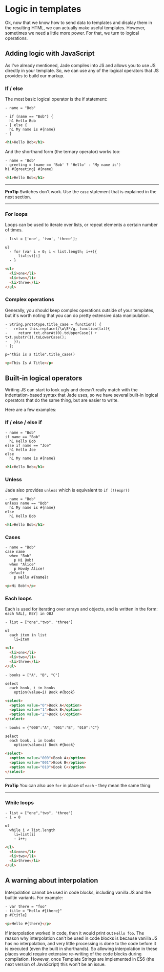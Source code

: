 # Logic in templates
Ok, now that we know how to send data to templates and display them in the
resulting HTML, we can actually make useful templates. However, sometimes we
need a little more power. For that, we turn to logical operations.

## Adding logic with JavaScript
As I've already mentioned, Jade compiles into JS and allows you to use JS
directly in your template. So, we can use any of the logical operators that JS
provides to build our markup.

### If / else
The most basic logical operator is the if statement:

```jade
- name = "Bob"

- if (name == "Bob") {
  h1 Hello Bob
- } else {
  h1 My name is #{name}
- }
```

```html
<h1>Hello Bob</h1>
```

And the shorthand form (the ternary operator) works too:

```jade
- name = 'Bob'
- greeting = (name == 'Bob' ? 'Hello' : 'My name is')
h1 #{greeting} #{name}
```

```html
<h1>Hello Bob</h1>
```

------------------------
**ProTip** Switches don't work. Use the `case` statement that is explained in
the next section.

------------------------


### For loops
Loops can be used to iterate over lists, or repeat elements a certain number
of times.

```jade
- list = ['one', 'two', 'three'];

ul
  - for (var i = 0; i < list.length; i++){
      li=list[i]
  - }
```

```html
<ul>
  <li>one</li>
  <li>two</li>
  <li>three</li>
</ul>
```

### Complex operations
Generally, you should keep complex operations outside of your templates, but
it's worth noting that you can do pretty extensive data manipulation.

```jade
- String.prototype.title_case = function() {
-   return this.replace(/\w\S*/g, function(txt){
-     return txt.charAt(0).toUpperCase() + txt.substr(1).toLowerCase();
-   });
- };

p="this is a title".title_case()
```

```html
<p>This Is A Title</p>
```


## Built-in logical operators
Writing JS can start to look ugly and doesn't really match with the
indentation-based syntax that Jade uses, so we have several built-in logical
operators that do the same thing, but are easier to write.

Here are a few examples:

### If / else / else if
```jade
- name = "Bob"
if name == "Bob"
  h1 Hello Bob
else if name == "Joe"
  h1 Hello Joe
else
  h1 My name is #{name}
```

```html
<h1>Hello Bob</h1>
```

### Unless
Jade also provides `unless` which is equivalent to `if (!(expr))`

```jade
- name = "Bob"
unless name == "Bob"
  h1 My name is #{name}
else
  h1 Hello Bob
```

```html
<h1>Hello Bob</h1>
```

### Cases
```jade
- name = "Bob"
case name
  when "Bob"
    p Hi Bob!
  when "Alice"
    p Howdy Alice!
  default
    p Hello #{name}!
```

```html
<p>Hi Bob!</p>
```

### Each loops
Each is used for iterating over arrays and objects, and is written in the
form: `each VAL[, KEY] in OBJ`

```jade
- list = ["one","two", 'three']

ul
  each item in list
    li=item
```

```html
<ul>
  <li>one</li>
  <li>two</li>
  <li>three</li>
</ul>
```

```jade
- books = ["A", "B", "C"]

select
  each book, i in books
    option(value=i) Book #{book}
```

```html
<select>
  <option value="0">Book A</option>
  <option value="1">Book B</option>
  <option value="2">Book C</option>
</select>
```

```jade
- books = {"000":"A", "001":"B", "010":"C"}

select
  each book, i in books
    option(value=i) Book #{book}
```

```html
<select>
  <option value="000">Book A</option>
  <option value="001">Book B</option>
  <option value="010">Book C</option>
</select>
```

------------------------
**ProTip** You can also use `for` in place of `each` - they mean the same
thing

------------------------

### While loops
```jade
- list = ["one","two", 'three']
- i = 0

ul
  while i < list.length
    li=list[i]
    - i++;
```

```html
<ul>
  <li>one</li>
  <li>two</li>
  <li>three</li>
</ul>
```

## A warning about interpolation
Interpolation cannot be used in code blocks, including vanilla JS and the
builtin variants. For example:

```jade
- var there = "foo"
- title = "Hello #{there}"
p #{title}
```

```html
<p>Hello #{there}</p>
```

If interpolation worked in code, then it would print out `Hello foo`. The
reason why interpolation can't be used in code blocks is because vanilla JS
has no interpolation, and very little processing is done to the code before it
is executed (even the built in shorthands). So allowing interpolation in these
places would require extensive re-writing of the code blocks during
compilation. However, once Template Strings are implemented in ES6 (the next
version of JavaScript) this won't be an issue.
